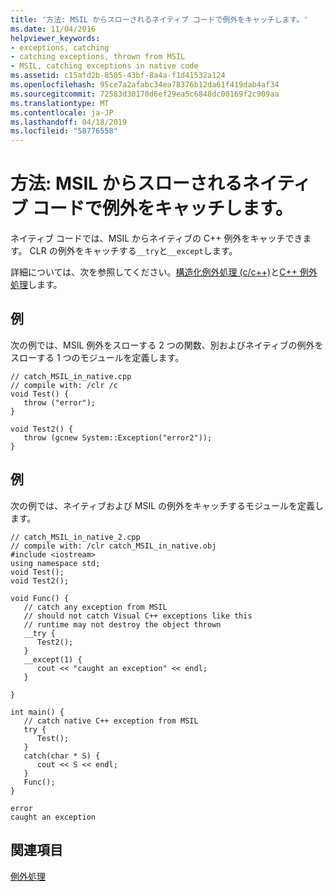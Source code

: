 ```yaml
---
title: '方法: MSIL からスローされるネイティブ コードで例外をキャッチします。'
ms.date: 11/04/2016
helpviewer_keywords:
- exceptions, catching
- catching exceptions, thrown from MSIL
- MSIL, catching exceptions in native code
ms.assetid: c15afd2b-8505-43bf-8a4a-f1d41532a124
ms.openlocfilehash: 95ce7a2afabc34ea78376b12da61f419dab4af34
ms.sourcegitcommit: 72583d30170d6ef29ea5c6848dc00169f2c909aa
ms.translationtype: MT
ms.contentlocale: ja-JP
ms.lasthandoff: 04/18/2019
ms.locfileid: "58776558"
---
```

# <a name="how-to-catch-exceptions-in-native-code-thrown-from-msil"></a>方法: MSIL からスローされるネイティブ コードで例外をキャッチします。

ネイティブ コードでは、MSIL からネイティブの C++ 例外をキャッチできます。  CLR の例外をキャッチする`__try`と`__except`します。

詳細については、次を参照してください。[構造化例外処理 (c/c++)](../cpp/structured-exception-handling-c-cpp.md)と[C++ 例外処理](../cpp/cpp-exception-handling.md)します。

## <a name="example"></a>例

次の例では、MSIL 例外をスローする 2 つの関数、別およびネイティブの例外をスローする 1 つのモジュールを定義します。

```
// catch_MSIL_in_native.cpp
// compile with: /clr /c
void Test() {
   throw ("error");
}

void Test2() {
   throw (gcnew System::Exception("error2"));
}
```

## <a name="example"></a>例

次の例では、ネイティブおよび MSIL の例外をキャッチするモジュールを定義します。

```
// catch_MSIL_in_native_2.cpp
// compile with: /clr catch_MSIL_in_native.obj
#include <iostream>
using namespace std;
void Test();
void Test2();

void Func() {
   // catch any exception from MSIL
   // should not catch Visual C++ exceptions like this
   // runtime may not destroy the object thrown
   __try {
      Test2();
   }
   __except(1) {
      cout << "caught an exception" << endl;
   }

}

int main() {
   // catch native C++ exception from MSIL
   try {
      Test();
   }
   catch(char * S) {
      cout << S << endl;
   }
   Func();
}
```

```Output
error
caught an exception
```

## <a name="see-also"></a>関連項目

[例外処理](../extensions/exception-handling-cpp-component-extensions.md)
